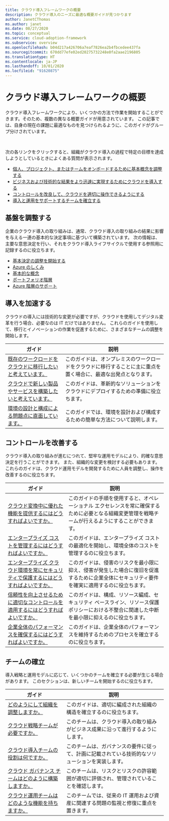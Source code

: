 ```yaml
---
title: クラウド導入フレームワークの概要
description: クラウド導入のニーズに最適な概要ガイドが見つかります
author: JanetCThomas
ms.author: janet
ms.date: 08/27/2020
ms.topic: conceptual
ms.service: cloud-adoption-framework
ms.subservice: overview
ms.openlocfilehash: b04d217a426706a7eaf7826ea2b4fbcedee437fa
ms.sourcegitcommit: 670dd77efe02ed20275732248e0fa2aae2196805
ms.translationtype: HT
ms.contentlocale: ja-JP
ms.lasthandoff: 10/01/2020
ms.locfileid: "91620875"
---
```

# <a name="get-started-with-the-cloud-adoption-framework"></a>クラウド導入フレームワークの概要

クラウド導入フレームワークにより、いくつかの方法で作業を開始することができます。そのため、複数の異なる概要ガイドが用意されています。 この記事では、自身の現在の課題に最適なものを見つけられるように、このガイドがグループ分けされています。

<br>

次の各リンクをクリックすると、組織がクラウド導入の過程で特定の目標を達成しようとしているときによくある質問が表示されます。

- [個人、プロジェクト、またはチームをオンボードするために基本概念を調整する](#align-foundation)
- [ビジネスおよび技術的な結果をより迅速に実現するためにクラウドを導入する](#accelerate-adoption)
- [コントロールを改良して、クラウドを適切に操作できるようにする](#improve-controls)
- [導入と運用をサポートするチームを確立する](#establish-teams)

## <a name="align-foundation"></a>基盤を調整する

企業のクラウド導入の取り組みは、通常、クラウド導入の取り組みの結果に影響を与える一連の基本的な決定事項に基づいて構築されています。 次の情報は、主要な意思決定を行い、それをクラウド導入ライフサイクルで使用する参照用に記録するのに役立ちます。

- [基本決定の調整を開始する](./cloud-concepts.md)
- [Azure のしくみ](./what-is-azure.md)
- [基本的な概念](../ready/considerations/fundamental-concepts.md)
- [ポートフォリオ階層](../reference/fundamental-concepts/hosting-hierarchy.md)
- [Azure 階層のサポート](../reference/fundamental-concepts/hierarchy-azure-tools.md)

## <a name="accelerate-adoption"></a>導入を加速する

クラウドの導入には技術的な変更が必要ですが、クラウドを使用してデジタル変革を行う場合、必要なのは IT だけではありません。 これらのガイドを使用して、移行とイノベーションの作業を促進するために、さまざまなチームの調整を開始します。

| ガイド | 説明 |
| ----- | ----------- |
| [既存のワークロードをクラウドに移行したいと考えています。](./migrate.md)                   | このガイドは、オンプレミスのワークロードをクラウドに移行することに主に重点を置く場合に、最適な出発点となります。 |
| [クラウドで新しい製品やサービスを構築したいと考えています。](./innovate.md)             | このガイドは、革新的なソリューションをクラウドにデプロイするための準備に役立ちます。                                       |
| [環境の設計と構成による問題点に直面しています。](./design-and-configuration.md) | このガイドでは、環境を設計および構成するための簡単な方法について説明します。                                           |

## <a name="improve-controls"></a>コントロールを改善する

クラウド導入の取り組みが進むにつれて、堅牢な運用モデルにより、的確な意思決定を行うことができます。 また、組織的な変更を検討する必要もあります。 これらのガイドは、クラウド運用モデルを開発するために人員を調整し、操作を改善するのに役立ちます。

| ガイド | 説明 |
| ----- | ----------- |
| [クラウド変換中に優れた機能を提供するにはどうすればよいですか。](./operational-excellence.md)                   | このガイドの手順を使用すると、オペレーショナル エクセレンスを常に確保するために必要となる組織変更管理を戦略チームが行えるようにすることができます。 |
| [エンタープライズ コストを管理するにはどうすればよいですか。](./manage-costs.md)                                          | このガイドは、エンタープライズ コストの最適化を開始し、環境全体のコストを管理するのに役立ちます。                                                                           |
| [エンタープライズ クラウド環境を常にセキュリティで保護するにはどうすればよいですか。](./security.md)             | このガイドは、侵害のリスクを最小限に抑え、侵害が発生した場合に復旧を促進するために企業全体にセキュリティ要件を確実に適用するのに役立ちます。                                       |
| [信頼性を向上させるために適切なコントロールを適用するにはどうすればよいですか。](./reliability.md)                   | このガイドは、構成、リソース編成、セキュリティ ベースライン、リソース保護ポリシーにおける不整合に関連した中断を最小限に抑えるのに役立ちます。 |
| [企業全体のパフォーマンスを確保するにはどうすればよいですか。](./performance.md)                               | このガイドは、企業全体のパフォーマンスを維持するためのプロセスを確立するのに役立ちます。                               |

## <a name="establish-teams"></a>チームの確立

導入戦略と運用モデルに応じて、いくつかのチームを確立する必要が生じる場合があります。 このセクションは、新しいチームを開始するのに役立ちます。

| ガイド | 説明 |
| ----- | ----------- |
| [どのようにして組織を調整しますか。](./org-alignment.md)                               | このガイドは、適切に編成された組織の構造を確立するのに役立ちます。                               |
| [クラウド戦略チームが必要ですか。](./team/cloud-strategy.md)     | このチームは、クラウド導入の取り組みがビジネス成果に沿って進行するようにします。                                |
| [クラウド導入チームの役割は何ですか。](./team/cloud-adoption.md)     | このチームは、ガバナンスの要件に従って、計画に記載されている技術的なソリューションを実装します。             |
| [クラウド ガバナンス チームはどのように構築しますか。](./team/cloud-governance.md) | このチームは、リスクとリスクの許容範囲が適切に評価され、管理されていることを確認します。                                         |
| [クラウド運用チームはどのような機能を持ちますか。](./team/cloud-operations.md) | このチームでは、従来の IT 運用および資産に関連する問題の監視と修復に重点を置きます。 |
